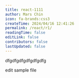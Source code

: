 ```yaml
---
title: react-1111
author: Mars Chin
icon: fa-brands:css3
createTime: 2024/04/16 12:41:26
permalink: /react/r1/
readingTime: false
editLink: false
contributors: false
lastUpdated: false
---
```


dfgdfgdfgdfgdfgdfg


edit sample file
